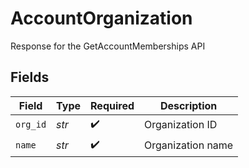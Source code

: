 # AccountOrganization

Response for the GetAccountMemberships API


## Fields

| Field              | Type               | Required           | Description        |
| ------------------ | ------------------ | ------------------ | ------------------ |
| `org_id`           | *str*              | :heavy_check_mark: | Organization ID    |
| `name`             | *str*              | :heavy_check_mark: | Organization name  |
